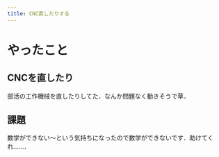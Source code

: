 ```yaml
---
title: CNC直したりする
---
```


# やったこと

## CNCを直したり

部活の工作機械を直したりしてた．なんか問題なく動きそうで草．

## 課題

数学ができない～という気持ちになったので数学ができないです．助けてくれ……．
